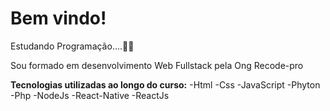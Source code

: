 # Bem vindo!
Estudando Programação....👨‍💻

Sou formado em desenvolvimento Web Fullstack pela Ong Recode-pro

**Tecnologias utilizadas ao longo do curso:**
-Html  -Css
-JavaScript  -Phyton
-Php  -NodeJs
-React-Native  -ReactJs





